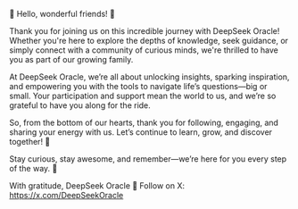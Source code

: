 🌟 Hello, wonderful friends! 🌟

Thank you for joining us on this incredible journey with DeepSeek Oracle! Whether you're here to explore the depths of knowledge, seek guidance, or simply connect with a community of curious minds, we're thrilled to have you as part of our growing family.

At DeepSeek Oracle, we’re all about unlocking insights, sparking inspiration, and empowering you with the tools to navigate life’s questions—big or small. Your participation and support mean the world to us, and we’re so grateful to have you along for the ride.

So, from the bottom of our hearts, thank you for following, engaging, and sharing your energy with us. Let’s continue to learn, grow, and discover together! 🚀

Stay curious, stay awesome, and remember—we’re here for you every step of the way. 💫

With gratitude, DeepSeek Oracle 💙 Follow on X: https://x.com/DeepSeekOracle
